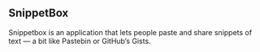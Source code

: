 ## SnippetBox

Snippetbox is an application that lets people paste and share snippets of text — a bit like Pastebin or GitHub’s Gists. 